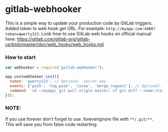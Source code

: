# gitlab-webhooker

This is a simple way to update your production code by GitLab triggers.
Added token to web hook get URL. For example: `http://myapp.com:4400?token=qwerty123`. Look how to use GitLab web hooks on official manual here: https://gitlab.com/gitlab-org/gitlab-ce/blob/master/doc/web_hooks/web_hooks.md

### How to start

```javascript
var webhooker = require('gitlab-webhooker');

app.use(webhooker.init({
  token: 'qwerty123', // Optional. Secret key
  events: ['push', 'tag_push', 'issue', 'merge_request'], // Optional. Event list for track
  command: 'cd ~/myapp; git pull origin master; if git diff --name-status HEAD HEAD~1 | grep -e package.json -e shrinkwrap.js; then npm install; fi' // Optional. Shell command when triggered
}));
```

### NOTE:

If you use forever don't forget to use .foreverignore file with `**/.git/**`. This will save you from false code restarting.
